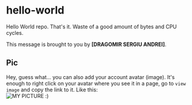 # hello-world

Hello World repo. That's it. Waste of a good amount of bytes and CPU cycles.

This message is brought to you by **[DRAGOMIR SERGIU ANDREI]**.

## Pic

Hey, guess what... you can also add your account avatar (image). It's enough to right click on your avatar where you see it in a page, go to `view image` and copy the link to it.
Like this:  
![MY PICTURE :\)](https://avatars.githubusercontent.com/u/64046271?v=4)
